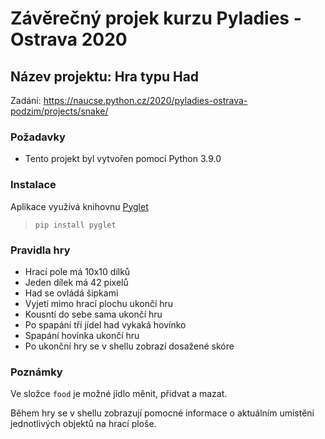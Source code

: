 # Závěrečný projek kurzu Pyladies - Ostrava 2020

## Název projektu: Hra typu Had

Zadání: https://naucse.python.cz/2020/pyladies-ostrava-podzim/projects/snake/

### Požadavky
* Tento projekt byl vytvořen pomocí Python 3.9.0

### Instalace
Aplikace využívá knihovnu [Pyglet](https://github.com/pyglet/pyglet)
>`pip install pyglet`

### Pravidla hry
* Hrací pole má 10x10 dílků
* Jeden dílek má 42 pixelů
* Had se ovládá šipkami
* Vyjetí mimo hrací plochu ukončí hru
* Kousntí do sebe sama ukončí hru
* Po spapání tří jídel had vykaká hovínko
* Spapání hovínka ukončí hru
* Po ukonční hry se v shellu zobrazí dosažené skóre

### Poznámky
Ve složce `food` je možné jídlo měnit, přidvat a mazat.

Během hry se v shellu zobrazují pomocné informace o aktuálním umístění jednotlivých objektů na hrací ploše.